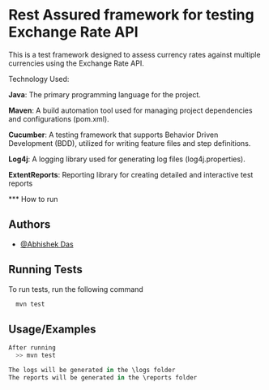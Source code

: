 
# Rest Assured framework for testing Exchange Rate API

This is a test framework designed to assess currency rates against multiple currencies using the Exchange Rate API.

Technology Used:

**Java**: The primary programming language for the project.

**Maven**: A build automation tool used for managing project dependencies and configurations (pom.xml).

**Cucumber**: A testing framework that supports Behavior Driven Development (BDD), utilized for writing feature files and step definitions.

**Log4j**: A logging library used for generating log files (log4j.properties).

**ExtentReports**: Reporting library for creating detailed and interactive test reports

*** How to run 


## Authors

- [@Abhishek Das](https://github.com/opencognizance)


## Running Tests

To run tests, run the following command

```bash
  mvn test
```


## Usage/Examples

```javascript
After running
  >> mvn test

The logs will be generated in the \logs folder
The reports will be generated in the \reports folder  
```

